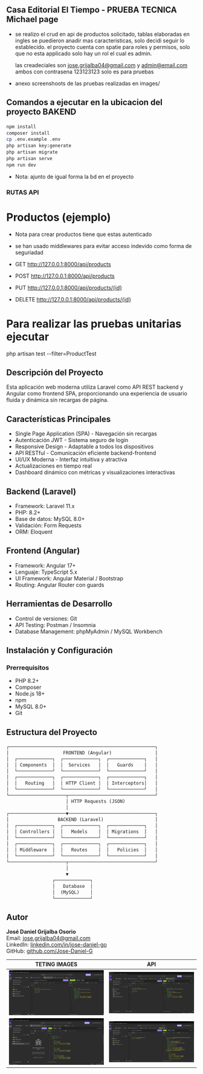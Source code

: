 
## Casa Editorial El Tiempo - PRUEBA TECNICA Michael page

- se realizo el crud en api de productos solicitado, tablas elaboradas en ingles
  se puedieron anadir mas caracteristicas, solo decidi seguir lo establecido.
  el proyecto cuenta con spatie para roles y permisos, solo que no esta applicado 
  solo hay un rol el cual es admin.

  las creadeciales son jose.grijalba04@gmail.com y admin@email.com ambos con contrasena 123123123 solo es para pruebas
- anexo screenshoots de las pruebas realizadas en images/
  
## Comandos a ejecutar en la ubicacion del proyecto BAKEND 

```bash
npm install
composer install
cp .env.example .env
php artisan key:generate 
php artisan migrate 
php artisan serve
npm run dev
```
- Nota: ajunto de igual forma la bd en el proyecto
### RUTAS API
# Productos (ejemplo)
- Nota para crear productos tiene que estas autenticado
- se han usado middlewares para evitar acceso indevido como forma de seguriadad
  
- GET    http://127.0.0.1:8000/api/products
- POST   http://127.0.0.1:8000/api/products
- PUT    http://127.0.0.1:8000/api/products/{id}
- DELETE http://127.0.0.1:8000/api/products/{id}

# Para realizar las pruebas unitarias ejecutar
php artisan test --filter=ProductTest

## Descripción del Proyecto

Esta aplicación web moderna utiliza Laravel como API REST backend y Angular como frontend SPA, proporcionando una experiencia de usuario fluida y dinámica sin recargas de página.

## Características Principales

- Single Page Application (SPA) - Navegación sin recargas  
- Autenticación JWT - Sistema seguro de login  
- Responsive Design - Adaptable a todos los dispositivos  
- API RESTful - Comunicación eficiente backend-frontend  
- UI/UX Moderna - Interfaz intuitiva y atractiva  
- Actualizaciones en tiempo real  
- Dashboard dinámico con métricas y visualizaciones interactivas  

## Backend (Laravel)

- Framework: Laravel 11.x  
- PHP: 8.2+  
- Base de datos: MySQL 8.0+  
- Validación: Form Requests  
- ORM: Eloquent  

## Frontend (Angular)

- Framework: Angular 17+  
- Lenguaje: TypeScript 5.x  
- UI Framework: Angular Material / Bootstrap  
- Routing: Angular Router con guards  

## Herramientas de Desarrollo

- Control de versiones: Git  
- API Testing: Postman / Insomnia  
- Database Management: phpMyAdmin / MySQL Workbench  

## Instalación y Configuración

### Prerrequisitos

- PHP 8.2+  
- Composer  
- Node.js 18+  
- npm  
- MySQL 8.0+  
- Git  

## Estructura del Proyecto

```
┌──────────────────────────────────────────────────────┐
│                    FRONTEND (Angular)                │
│  ┌─────────────┐  ┌─────────────┐  ┌─────────────┐   │
│  │ Components  │  │  Services   │  │   Guards    │   │
│  └─────────────┘  └─────────────┘  └─────────────┘   │
│  ┌─────────────┐  ┌─────────────┐  ┌─────────────┐   │
│  │   Routing   │  │ HTTP Client │  │ Interceptors│   │
│  └─────────────┘  └─────────────┘  └─────────────┘   │
└─────────────────────┬────────────────────────────────┘
                      │ HTTP Requests (JSON)
                      │
┌─────────────────────▼────────────────────────────────┐
│                  BACKEND (Laravel)                   │
│  ┌─────────────┐  ┌─────────────┐  ┌─────────────┐   │
│  │ Controllers │  │   Models    │  │ Migrations  │   │
│  └─────────────┘  └─────────────┘  └─────────────┘   │
│  ┌─────────────┐  ┌─────────────┐  ┌─────────────┐   │
│  │ Middleware  │  │   Routes    │  │   Policies  │   │
│  └─────────────┘  └─────────────┘  └─────────────┘   │
└─────────────────────┬────────────────────────────────┘
                      │
                      ▼
                 ┌─────────────┐
                 │   Database  │
                 │  (MySQL)    │
                 └─────────────┘
```

## Autor

**José Daniel Grijalba Osorio**  
Email: jose.grijalba04@gmail.com  
LinkedIn: [linkedin.com/in/jose-daniel-go](https://www.linkedin.com/in/jose-daniel-go)  
GitHub: [github.com/Jose-Daniel-G](https://github.com/Jose-Daniel-G)

|     TETING IMAGES        |             API           |
|--------------------------|---------------------------|
|![image](images/create-product.png)|![image](images/edit-product.png)|
|![image](images/list-products.png)|![image](images/login.png)|
